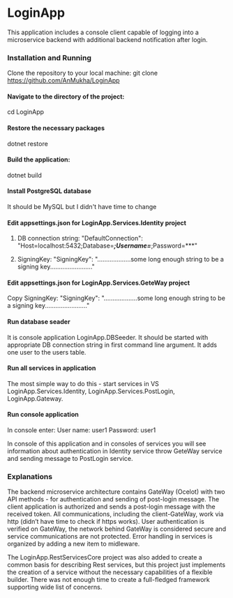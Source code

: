 # LoginApp

This application includes a console client capable of logging into a microservice backend with additional backend notification after login.

### Installation and Running

Clone the repository to your local machine:
git clone https://github.com/AnMukha/LoginApp

#### Navigate to the directory of the project:

cd LoginApp

#### Restore the necessary packages

dotnet restore

#### Build the application:

dotnet build

#### Install PostgreSQL database 

It should be MySQL but I didn't have time to change

#### Edit appsettings.json for LoginApp.Services.Identity project

1. DB connection string:
"DefaultConnection": "Host=localhost:5432;Database=***;Username=***;Password=***"
  
2. SigningKey:
"SigningKey": "...................some long enough string to be a signing key........................"

#### Edit appsettings.json for LoginApp.Services.GeteWay project

Copy SigningKey:
"SigningKey": "...................some long enough string to be a signing key........................"

#### Run database seader

It is console application LoginApp.DBSeeder. It should be started with appropriate DB connection string in first command line argument.
It adds one user to the users table.

#### Run all services in application

The most simple way to do this - start services in VS
LoginApp.Services.Identity, LoginApp.Services.PostLogin, LoginApp.Gateway.

#### Run console application

In console enter:
User name: user1
Password: user1

In console of this application and in consoles of services you will see information about authentication in Identity service throw GeteWay service and sending message to PostLogin service.

### Explanations

The backend microservice architecture contains GateWay (Ocelot) with two API methods - for authentication and sending of post-login message.
The client application is authorized and sends a post-login message with the received token.
All communications, including the client-GateWay, work via http (didn’t have time to check if https works).
User authentication is verified on GateWay, the network behind GateWay is considered secure and service communications are not protected.
Error handling in services is organized by adding a new item to midleware.

The LoginApp.RestServicesCore project was also added to create a common basis for describing Rest services, but this project just implements the creation of a service without the necessary capabilities of a flexible builder. There was not enough time to create a full-fledged framework supporting wide list of concerns.
